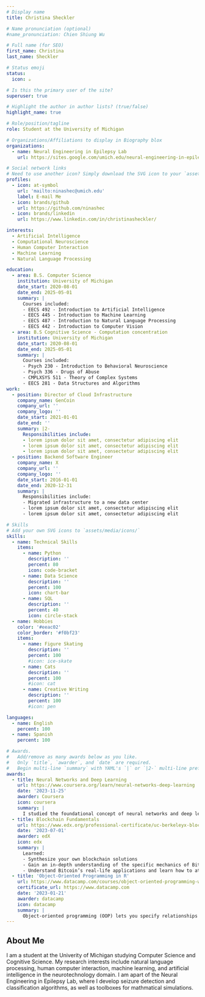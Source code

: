 ```yaml
---
# Display name
title: Christina Sheckler

# Name pronunciation (optional)
#name_pronunciation: Chien Shiung Wu

# Full name (for SEO)
first_name: Christina
last_name: Sheckler

# Status emoji
status:
  icon: ☕️

# Is this the primary user of the site?
superuser: true

# Highlight the author in author lists? (true/false)
highlight_name: true

# Role/position/tagline
role: Student at the University of Michigan

# Organizations/Affiliations to display in Biography blox
organizations:
  - name: Neural Engineering in Epilepsy Lab
    url: https://sites.google.com/umich.edu/neural-engineering-in-epilepsy/home

# Social network links
# Need to use another icon? Simply download the SVG icon to your `assets/media/icons/` folder.
profiles:
  - icon: at-symbol
    url: 'mailto:ninashec@umich.edu'
    label: E-mail Me
  - icon: brands/github
    url: https://github.com/ninashec
  - icon: brands/linkedin
    url: https://www.linkedin.com/in/christinasheckler/

interests:
  - Artificial Intelligence
  - Computational Neuroscience
  - Human Computer Interaction
  - Machine Learning
  - Natural Language Processing

education:
  - area: B.S. Computer Science 
    institution: University of Michigan
    date_start: 2020-08-01
    date_end: 2025-05-01
    summary: |
      Courses included:
      - EECS 492 - Introduction to Artificial Intelligence
      - EECS 445 - Introduction to Machine Learning
      - EECS 487 - Introduction to Natural Language Processing
      - EECS 442 - Introduction to Computer Vision
  - area: B.S Cognitive Science - Computation concentration
    institution: University of Michigan
    date_start: 2020-08-01
    date_end: 2025-05-01
    summary: |
      Courses included:
      - Psych 230 - Introduction to Behavioral Neuroscience
      - Psych 336 - Drugs of Abuse
      - CMPLXSYS 511 - Theory of Complex Systems
      - EECS 281 - Data Structures and Algorithms
work:
  - position: Director of Cloud Infrastructure
    company_name: GenCoin
    company_url: ''
    company_logo: ''
    date_start: 2021-01-01
    date_end: ''
    summary: |2-
      Responsibilities include:
      - lorem ipsum dolor sit amet, consectetur adipiscing elit
      - lorem ipsum dolor sit amet, consectetur adipiscing elit
      - lorem ipsum dolor sit amet, consectetur adipiscing elit
  - position: Backend Software Engineer
    company_name: X
    company_url: ''
    company_logo: ''
    date_start: 2016-01-01
    date_end: 2020-12-31
    summary: |
      Responsibilities include:
      - Migrated infrastructure to a new data center
      - lorem ipsum dolor sit amet, consectetur adipiscing elit
      - lorem ipsum dolor sit amet, consectetur adipiscing elit

# Skills
# Add your own SVG icons to `assets/media/icons/`
skills:
  - name: Technical Skills
    items:
      - name: Python
        description: ''
        percent: 80
        icon: code-bracket
      - name: Data Science
        description: ''
        percent: 100
        icon: chart-bar
      - name: SQL
        description: ''
        percent: 40
        icon: circle-stack
  - name: Hobbies
    color: '#eeac02'
    color_border: '#f0bf23'
    items:
      - name: Figure Skating
        description: ''
        percent: 100
        #icon: ice-skate
      - name: Cats
        description: ''
        percent: 100
        #icon: cat
      - name: Creative Writing
        description: ''
        percent: 100
        #icon: pen

languages:
  - name: English
    percent: 100
  - name: Spanish
    percent: 100

# Awards.
#   Add/remove as many awards below as you like.
#   Only `title`, `awarder`, and `date` are required.
#   Begin multi-line `summary` with YAML's `|` or `|2-` multi-line prefix and indent 2 spaces below.
awards:
  - title: Neural Networks and Deep Learning
    url: https://www.coursera.org/learn/neural-networks-deep-learning
    date: '2023-11-25'
    awarder: Coursera
    icon: coursera
    summary: |
      I studied the foundational concept of neural networks and deep learning. By the end, I was familiar with the significant technological trends driving the rise of deep learning; build, train, and apply fully connected deep neural networks; implement efficient (vectorized) neural networks; identify key parameters in a neural network’s architecture; and apply deep learning to your own applications.
  - title: Blockchain Fundamentals
    url: https://www.edx.org/professional-certificate/uc-berkeleyx-blockchain-fundamentals
    date: '2023-07-01'
    awarder: edX
    icon: edx
    summary: |
      Learned:
      - Synthesize your own blockchain solutions
      - Gain an in-depth understanding of the specific mechanics of Bitcoin
      - Understand Bitcoin’s real-life applications and learn how to attack and destroy Bitcoin, Ethereum, smart contracts and Dapps, and alternatives to Bitcoin’s Proof-of-Work consensus algorithm
  - title: 'Object-Oriented Programming in R'
    url: https://www.datacamp.com/courses/object-oriented-programming-with-s3-and-r6-in-r
    certificate_url: https://www.datacamp.com
    date: '2023-01-21'
    awarder: datacamp
    icon: datacamp
    summary: |
      Object-oriented programming (OOP) lets you specify relationships between functions and the objects that they can act on, helping you manage complexity in your code. This is an intermediate level course, providing an introduction to OOP, using the S3 and R6 systems. S3 is a great day-to-day R programming tool that simplifies some of the functions that you write. R6 is especially useful for industry-specific analyses, working with web APIs, and building GUIs.
---
```


## About Me

I am a student at the Univerity of Michigan studying Computer Science and Cognitive Science. My research interests include natural language processing, human computer interaction, machine learning, and artificial intelligence in the neurotechnology domain. I am apart of the Neural Engineering in Epilepsy Lab, where I develop seizure detection and classification algorithms, as well as toolboxes for mathmatical simulations.
